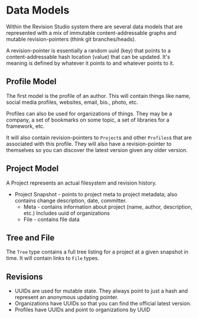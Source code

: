 # Data Models

Within the Revision Studio system there are several data models that are
represented with a mix of immutable content-addressable graphs and mutable
revision-pointers (think git branches/heads).

A revision-pointer is essentially a random uuid (key) that points to a
content-addressable hash location (value) that can be updated.  It's meaning is
defined by whatever it points to and whatever points to it.

## Profile Model

The first model is the profile of an author.  This will contain things like
name, social media profiles, websites, email, bio., photo, etc.

Profiles can also be used for organizations of things. They may be a company, a
set of bookmarks on some topic, a set of libraries for a framework, etc.

It will also contain revision-pointers to `Project`s and other `Profiles`s that
are associated with this profile.  They will also have a revision-pointer to
themselves so you can discover the latest version given any older version.

## Project Model

A Project represents an actual filesystem and revision history.
- Project Snapshot - points to project meta
  to project metadata; also contains change description, date, committer.
  - Meta - contains information about project (name, author,
    description, etc.) Includes uuid of organizations
  - File - contains file data



## Tree and File

The `Tree` type contains a full tree listing for a project at a given snapshot
in time.  It will contain links to `File` types.

## Revisions

 - UUIDs are used for mutable state.  They always point to just a hash and
   represent an anonymous updating pointer.
 - Organizations have UUIDs so that you can find the official latest version.
 - Profiles have UUIDs and point to organizations by UUID
